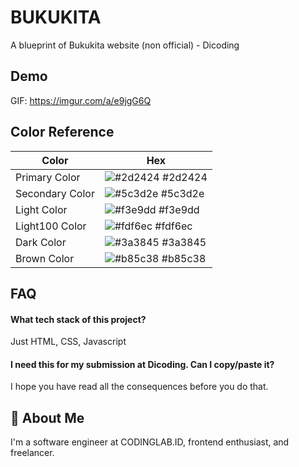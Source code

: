 # BUKUKITA

A blueprint of Bukukita website (non official) - Dicoding

## Demo

GIF: https://imgur.com/a/e9jgG6Q

## Color Reference

| Color           | Hex                                                              |
| --------------- | ---------------------------------------------------------------- |
| Primary Color   | ![#2d2424](https://via.placeholder.com/10/2d2424?text=+) #2d2424 |
| Secondary Color | ![#5c3d2e](https://via.placeholder.com/10/5c3d2e?text=+) #5c3d2e |
| Light Color     | ![#f3e9dd](https://via.placeholder.com/10/f3e9dd?text=+) #f3e9dd |
| Light100 Color  | ![#fdf6ec](https://via.placeholder.com/10/fdf6ec?text=+) #fdf6ec |
| Dark Color      | ![#3a3845](https://via.placeholder.com/10/3a3845?text=+) #3a3845 |
| Brown Color     | ![#b85c38](https://via.placeholder.com/10/b85c38?text=+) #b85c38 |

## FAQ

#### What tech stack of this project?

Just HTML, CSS, Javascript

#### I need this for my submission at Dicoding. Can I copy/paste it?

I hope you have read all the consequences before you do that.

## 🚀 About Me

I'm a software engineer at CODINGLAB.ID, frontend enthusiast, and freelancer.

